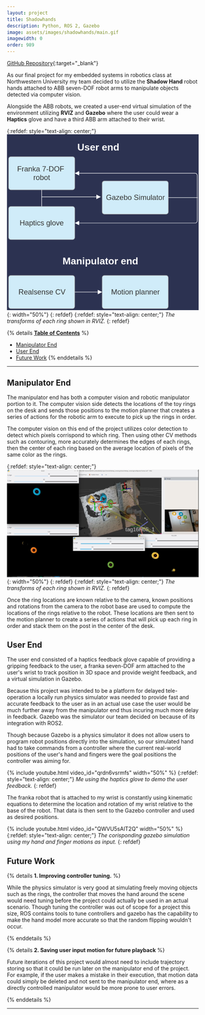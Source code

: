```yaml
---
layout: project
title: Shadowhands
description: Python, ROS 2, Gazebo
image: assets/images/shadowhands/main.gif
imagewidth: 0
order: 989
---
```


[GitHub Repository](https://github.com/ME495-EmbeddedSystems/final-project-teleop){:target="_blank"}

As our final project for my embedded systems in robotics class at Northwestern University my team decided to utilize the **Shadow Hand** robot hands attached to ABB seven-DOF robot arms to manipulate objects detected via computer vision.

Alongside the ABB robots, we created a user-end virtual simulation of the environment utilizing **RVIZ** and **Gazebo** where the user could wear a **Haptics** glove and have a third ABB arm attached to their wrist.

{:refdef: style="text-align: center;"}
![The transforms of each ring shown in RVIZ](/assets/images/shadowhands/BlockDiagram.png){: width="50%"}
{: refdef}
{:refdef: style="text-align: center;"}
_The transforms of each ring shown in RVIZ._
{: refdef}

{% details **<u>Table of Contents</u>** %}
- [Manipulator End](#manipulator-end)
- [User End](#user-end)
- [Future Work](#future-work)
{% enddetails %}

****

## Manipulator End
The manipulator end has both a computer vision and robotic manipulator portion to it. The computer vision side detects the locations of the toy rings on the desk and sends those positions to the motion planner that creates a series of actions for the robotic arm to execute to pick up the rings in order.

The computer vision on this end of the project utilizes color detection to detect which pixels corrispond to which ring. Then using other CV methods such as contouring, more accurately determines the edges of each rings, then the center of each ring based on the average location of pixels of the same color as the rings.

{:refdef: style="text-align: center;"}
![The transforms of each ring shown in RVIZ](/assets/images/shadowhands/cv.png){: width="50%"}
{: refdef}
{:refdef: style="text-align: center;"}
_The transforms of each ring shown in RVIZ._
{: refdef}

Once the ring locations are known relative to the camera, known positions and rotations from the camera to the robot base are used to compute the locations of the rings relative to the robot. These locations are then sent to the motion planner to create a series of actions that will pick up each ring in order and stack them on the post in the center of the desk.

## User End
The user end consisted of a haptics feedback glove capable of providing a gripping feedback to the user, a franka seven-DOF arm attached to the user's wrist to track position in 3D space and provide weight feedback, and a virtual simulation in Gazebo.

Because this project was intended to be a platform for delayed tele-operation a locally run physics simulator was needed to provide fast and accurate feedback to the user as in an actual use case the user would be much further away from the manipulator end thus incuring much more delay in feedback. Gazebo was the simulator our team decided on because of its integration with ROS2. 

Though because Gazebo is a physics simulator it does not allow users to program robot positions directly into the simulation, so our simulated hand had to take commands from a controller where the current real-world positions of the user's hand and fingers were the goal positions the controller was aiming for.

{% include youtube.html video_id="qrdn6vsrmfs" width="50%" %}
{:refdef: style="text-align: center;"}
_Me using the haptics glove to demo the user feedback._
{: refdef}

The franka robot that is attached to my wrist is constantly using kinematic equations to determine the location and rotation of my wrist relative to the base of the robot. That data is then sent to the Gazebo controller and used as desired positions.

{% include youtube.html video_id="QWVU5sAlT2Q" width="50%" %}
{:refdef: style="text-align: center;"}
_The corisponding gazebo simulation using my hand and finger motions as input._
{: refdef}

## Future Work

{% details **1. Improving controller tuning.** %}

While the physics simulator is very good at simulating freely moving objects such as the rings, the controller that moves the hand around the scene would need tuning before the project could actually be used in an actual scenario. Though tuning the controller was out of scope for a project this size, ROS contains tools to tune controllers and gazebo has the capability to make the hand model more accurate so that the random flipping wouldn't occur.

{% enddetails %}

{% details **2. Saving user input motion for future playback** %}

Future iterations of this project would almost need to include trajectory storing so that it could be run later on the manipulator end of the project. For example, if the user makes a mistake in their execution, that motion data could simply be deleted and not sent to the manipulator end, where as a directly controlled manipulator would be more prone to user errors.

{% enddetails %}

****